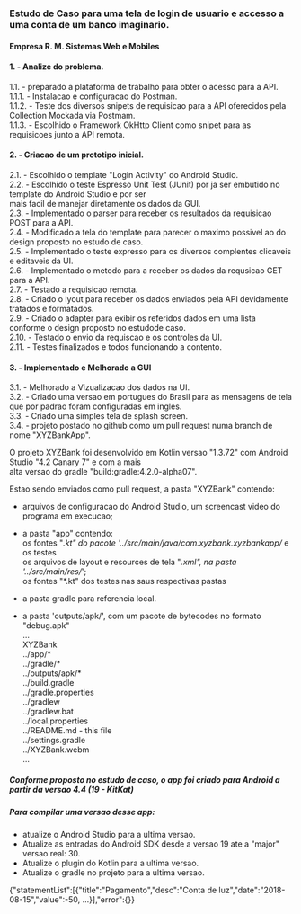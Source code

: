 ### Estudo de Caso para uma tela de login de usuario e accesso a uma conta de um banco imaginario.    
    
#### Empresa R. M. Sistemas Web e Mobiles    
    
#### 1. - Analize do problema.    
      
1.1. - preparado a plataforma de trabalho para obter o acesso para a API.    
1.1.1. - Instalacao e configuracao do Postman.    
1.1.2. - Teste dos diversos snipets de requisicao para a API oferecidos pela Collection Mockada via Postmam.    
1.1.3. - Escolhido o Framework OkHttp Client como snipet para as requisicoes junto a API remota.    
    
#### 2. - Criacao de um prototipo inicial.    
    
2.1. - Escolhido o template "Login Activity" do Android Studio.    
2.2. - Escolhido o teste Espresso Unit Test (JUnit) por ja ser embutido no template do Android Studio e por ser    
      mais facil de manejar diretamente os dados da GUI.    
2.3. - Implementado o parser para receber os resultados da requisicao POST para a API.    
2.4. - Modificado a tela do template para parecer o maximo possivel ao do design proposto no estudo de caso.    
2.5. - Implementado o teste expresso para os diversos complentes clicaveis e editaveis da UI.    
2.6. - Implementado o metodo para a receber os dados da requsicao GET para a API.    
2.7. - Testado a requisicao remota.    
2.8. - Criado o lyout para receber os dados enviados pela API devidamente tratados e formatados.    
2.9. - Criado o adapter para exibir os referidos dados em uma lista conforme o design proposto no estudode caso.    
2.10. - Testado o envio da requiscao e os controles da UI.    
2.11. - Testes finalizados e todos funcionando a contento.   
    
#### 3. - Implementado e Melhorado a GUI    
    
3.1. - Melhorado a Vizualizacao dos dados na UI.    
3.2. - Criado uma versao em portugues do Brasil para as mensagens de tela que por padrao foram configuradas em ingles.    
3.3. - Criado uma simples tela de splash screen.    
3.4. - projeto postado no github como um pull request numa branch de nome "XYZBankApp".    
    
O projeto XYZBank foi desenvolvido em Kotlin versao "1.3.72" com Android Studio "4.2 Canary 7" e com a mais    
alta versao do gradle "build:gradle:4.2.0-alpha07".    
    
Estao sendo enviados como pull request, a pasta "XYZBank" contendo:     
   - arquivos de configuracao do Android Studio, um screencast video do programa em execucao;    
    
   - a pasta "app" contendo:    
     os fontes "*.kt" do pacote '../src/main/java/com.xyzbank.xyzbankapp/* e os testes    
     os arquivos de layout e resources de tela "*.xml", na pasta '../src/main/res/*';   
     os fontes "*.kt" dos testes nas saus respectivas pastas    
    
   - a pasta gradle para referencia local.    
    
   - a pasta 'outputs/apk/', com um pacote de bytecodes no formato "debug.apk"    
...    
XYZBank    
../app/*    
../gradle/*    
../outputs/apk/*    
../build.gradle    
../gradle.properties    
../gradlew    
../gradlew.bat    
../local.properties    
../README.md - this file    
../settings.gradle    
../XYZBank.webm    
...
    
##### Conforme proposto no estudo de caso, o app foi criado para Android a partir da versao 4.4 (19 - KitKat)    
##### Para compilar uma versao desse app:    
   - atualize o Android Studio para a ultima versao.    
   - Atualize as entradas do Android SDK desde a versao 19 ate a "major" versao real: 30.    
   - Atualize o plugin do Kotlin para a ultima versao.    
   - Atualize o gradle no projeto para a ultima versao.    

   {"statementList":[{"title":"Pagamento","desc":"Conta de luz","date":"2018-08-15","value":-50, ...}],"error":{}} 
